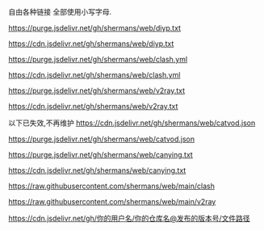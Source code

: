 自由各种链接
全部使用小写字母.
 
 

https://purge.jsdelivr.net/gh/shermans/web/diyp.txt

https://cdn.jsdelivr.net/gh/shermans/web/diyp.txt


https://purge.jsdelivr.net/gh/shermans/web/clash.yml

https://cdn.jsdelivr.net/gh/shermans/web/clash.yml


https://purge.jsdelivr.net/gh/shermans/web/v2ray.txt

https://cdn.jsdelivr.net/gh/shermans/web/v2ray.txt



以下已失效,不再维护
https://cdn.jsdelivr.net/gh/shermans/web/catvod.json

https://purge.jsdelivr.net/gh/shermans/web/catvod.json



https://purge.jsdelivr.net/gh/shermans/web/canying.txt

https://cdn.jsdelivr.net/gh/shermans/web/canying.txt





https://raw.githubusercontent.com/shermans/web/main/clash

https://raw.githubusercontent.com/shermans/web/main/v2ray





https://cdn.jsdelivr.net/gh/你的用户名/你的仓库名@发布的版本号/文件路径
 
